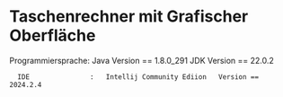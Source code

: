 #   Taschenrechner mit Grafischer Oberfläche

Programmiersprache:   Java                        Version ==  1.8.0_291
                            JDK                         Version ==  22.0.2

      IDE               :   Intellij Community Ediion   Version ==  2024.2.4
